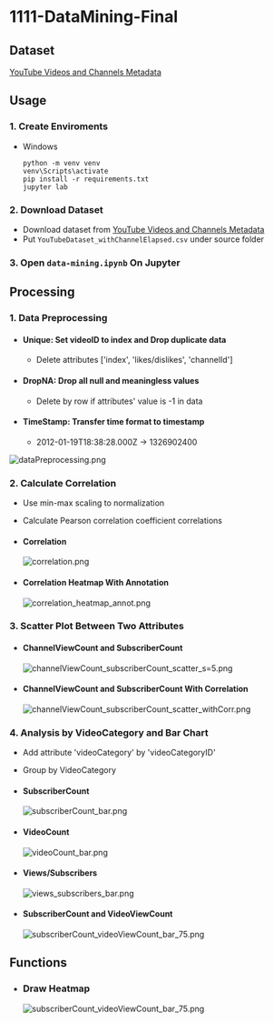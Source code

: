# 1111-DataMining-Final


## Dataset

[YouTube Videos and Channels Metadata](https://www.kaggle.com/datasets/thedevastator/revealing-insights-from-youtube-video-and-channe)


## Usage

### 1. Create Enviroments

+ Windows

  ```
  python -m venv venv
  venv\Scripts\activate
  pip install -r requirements.txt
  jupyter lab
  ```

### 2. Download Dataset

+ Download dataset from [YouTube Videos and Channels Metadata](https://www.kaggle.com/datasets/thedevastator/revealing-insights-from-youtube-video-and-channe)
+ Put `YouTubeDataset_withChannelElapsed.csv` under source folder

### 3. Open `data-mining.ipynb` On Jupyter


## Processing

### 1. Data Preprocessing

+ #### Unique: Set videoID to index and Drop duplicate data
    + Delete attributes ['index', 'likes/dislikes', 'channelId']

+ #### DropNA: Drop all null and meaningless values
    + Delete by row if attributes' value is -1 in data

+ #### TimeStamp: Transfer time format to timestamp
    + 2012-01-19T18:38:28.000Z -> 1326902400

![dataPreprocessing.png](images/dataPreprocessing.png)

### 2. Calculate Correlation

+ Use min-max scaling to normalization
+ Calculate Pearson correlation coefficient correlations

+ #### Correlation
    ![correlation.png](images/correlation.png)
    
<!-- + #### Correlation Heatmap
    ![correlation_heatmap.png](images/correlation_heatmap.png) -->
    
+ #### Correlation Heatmap With Annotation
    ![correlation_heatmap_annot.png](images/correlation_heatmap_annot.png)

### 3. Scatter Plot Between Two Attributes

<!-- + #### VideoViewCount and SubscriberCount
    ![videoViewCount_subscriberCount_scatter_s=5.png](images/videoViewCount_subscriberCount_scatter_s=5.png) -->

+ #### ChannelViewCount and SubscriberCount
    ![channelViewCount_subscriberCount_scatter_s=5.png](images/channelViewCount_subscriberCount_scatter_s=5.png)
    
<!-- + #### VideoViewCount and SubscriberCount With Correlation
    ![videoViewCount_subscriberCount_scatter_withCorr.png](images/videoViewCount_subscriberCount_scatter_withCorr.png) -->

+ #### ChannelViewCount and SubscriberCount With Correlation
    ![channelViewCount_subscriberCount_scatter_withCorr.png](images/channelViewCount_subscriberCount_scatter_withCorr.png)
    

### 4. Analysis by VideoCategory and Bar Chart

+ Add attribute 'videoCategory' by 'videoCategoryID'
+ Group by VideoCategory

+ #### SubscriberCount
    ![subscriberCount_bar.png](images/subscriberCount_bar.png)

+ #### VideoCount
    ![videoCount_bar.png](images/videoCount_bar.png)
    
+ #### Views/Subscribers
    ![views_subscribers_bar.png](images/views_subscribers_bar.png)
    
+ #### SubscriberCount and VideoViewCount
    ![subscriberCount_videoViewCount_bar_75.png](images/subscriberCount_videoViewCount_bar_75.png)


## Functions

+ ### Draw Heatmap
    ![subscriberCount_videoViewCount_bar_75.png](images/subscriberCount_videoViewCount_bar_75.png)
